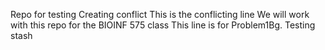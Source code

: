 Repo for testing
Creating conflict
This is the conflicting line
We will work with this repo for the BIOINF 575 class
This line is for Problem1Bg.
Testing stash
